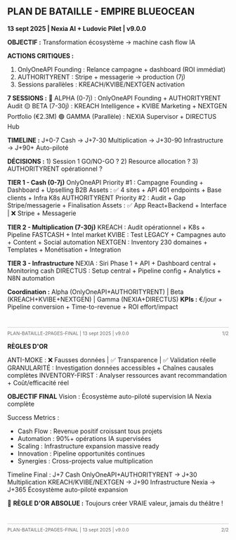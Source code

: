 ## PLAN DE BATAILLE - EMPIRE BLUEOCEAN

**13 sept 2025 | Nexia AI + Ludovic Pilet | v9.0.0**

**OBJECTIF :** Transformation écosystème → machine cash flow IA

**ACTIONS CRITIQUES :**
1. OnlyOneAPI Founding : Relance campagne + dashboard (ROI immédiat)
2. AUTHORITYRENT : Stripe + messagerie → production (7j)
3. Sessions parallèles : KREACH/KVIBE/NEXTGEN activation

**7 SESSIONS :**
🔴 ALPHA (0-7j) : OnlyOneAPI Founding + AUTHORITYRENT Audit
🟡 BETA (7-30j) : KREACH Intelligence + KVIBE Marketing + NEXTGEN Portfolio (€2.3M)
🟢 GAMMA (Parallèle) : NEXIA Supervisor + DIRECTUS Hub

**TIMELINE :** J+0-7 Cash → J+7-30 Multiplication → J+30-90 Infrastructure → J+90+ Auto-piloté

**DÉCISIONS :** 1) Session 1 GO/NO-GO ? 2) Resource allocation ? 3) AUTHORITYRENT opérationnel ?

**TIER 1 - Cash (0-7j)**
OnlyOneAPI Priority #1 : Campagne Founding + Dashboard + Upselling B2B
Assets : ✅ 4 sites + API 401 endpoints + Base clients + Infra K8s
AUTHORITYRENT Priority #2 : Audit + Gap Stripe/messagerie + Finalisation
Assets : ✅ App React+Backend + Interface | ❌ Stripe + Messagerie

**TIER 2 - Multiplication (7-30j)**
KREACH : Audit opérationnel + K8s + Pipeline FASTCASH + Intel market
KVIBE : Test LEGACY + Campagnes auto + Content + Social automation
NEXTGEN : Inventory 230 domaines + Templates + Monétisation + Integration

**TIER 3 - Infrastructure**
NEXIA : Siri Phase 1 + API + Dashboard central + Monitoring cash
DIRECTUS : Setup central + Pipeline config + Analytics + N8N automation

**Coordination :** Alpha (OnlyOneAPI+AUTHORITYRENT) | Beta (KREACH+KVIBE+NEXTGEN) | Gamma (NEXIA+DIRECTUS)
**KPIs :** €/jour + Pipeline conversion + Time-to-revenue + ROI effort/impact

<div style="margin-top: 1cm; border-top: 1px solid #ccc; padding-top: 0.2cm; font-size: 8pt; color: #666; display: flex; justify-content: space-between;">
<span>PLAN-BATAILLE-2PAGES-FINAL | 13 sept 2025 | v9.0.0</span><span>1/2</span>
</div>

<div style="page-break-before: always;"></div>

**RÈGLES D'OR**

ANTI-MOKE : ❌ Fausses données | ✅ Transparence | ✅ Validation réelle
GRANULARITÉ : Investigation données accessibles + Chaînes causales complètes
INVENTORY-FIRST : Analyser ressources avant recommandation + Coût/efficacité réel

**OBJECTIF FINAL**
Vision : Écosystème auto-piloté supervision IA Nexia complète

Success Metrics :
- Cash Flow : Revenue positif croissant tous projets
- Automation : 90%+ opérations IA supervisées
- Scaling : Infrastructure expansion massive ready
- Innovation : Pipeline opportunités continues
- Synergies : Cross-projects value multiplication

Timeline Final :
J+7 Cash OnlyOneAPI+AUTHORITYRENT → J+30 Multiplication KREACH/KVIBE/NEXTGEN → J+90 Infrastructure Nexia → J+365 Écosystème auto-piloté expansion

🎯 **RÈGLE D'OR ABSOLUE :** Toujours créer VRAIE valeur, jamais du théâtre !

<div style="margin-top: 1cm; border-top: 1px solid #ccc; padding-top: 0.2cm; font-size: 8pt; color: #666; display: flex; justify-content: space-between;">
<span>PLAN-BATAILLE-2PAGES-FINAL | 13 sept 2025 | v9.0.0</span><span>2/2</span>
</div>